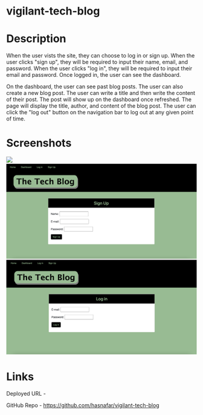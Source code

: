 # vigilant-tech-blog

# Description
When the user vists the site, they can choose to log in or sign up. When the user clicks "sign up", they will be required to input their name, email, and password. When the user clicks "log in", they will be required to input their email and password.
Once logged in, the user can see the dashboard.

On the dashboard, the user can see past blog posts. The user can also create a new blog post. The user can write a title and then write the content of their post. The post will show up on the dashboard once refreshed. The page will display the title, author, and content of the blog post. The user can click the "log out" button on the navigation bar to log out at any given point of time.

# Screenshots
![](./public/images/Dashboard.png.png)
![](./public/images/Signup.png)
![](./public/images/Login.png)

# Links

Deployed URL - 

GitHub Repo - https://github.com/hasnafar/vigilant-tech-blog